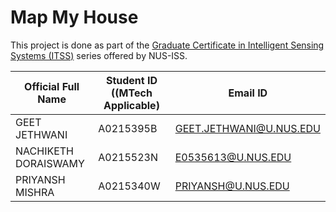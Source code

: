 # Map My House
This project is done as part of the [Graduate Certificate in Intelligent Sensing Systems (ITSS)](https://www.iss.nus.edu.sg/stackable-certificate-programmes/intelligent-systems) series offered by NUS-ISS.


| Official Full Name | Student ID ((MTech Applicable) | Email ID |
| ------------------ | ------------------------------ |----------|
| GEET JETHWANI | A0215395B | GEET.JETHWANI@U.NUS.EDU |
| NACHIKETH DORAISWAMY | A0215523N | E0535613@U.NUS.EDU |
| PRIYANSH MISHRA | A0215340W | PRIYANSH@U.NUS.EDU |

